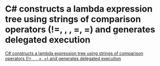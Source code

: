 # C# constructs a lambda expression tree using strings of comparison operators (!=, , , =, =) and generates delegated execution
[C# constructs a lambda expression tree using strings of comparison operators (!=, , , =, =) and generates delegated execution](https://aiwithcloud.com/2022/09/15/c_constructs_a_lambda_expression_tree_using_strings_of_comparison_operators______and_generates_delegated_execution/)